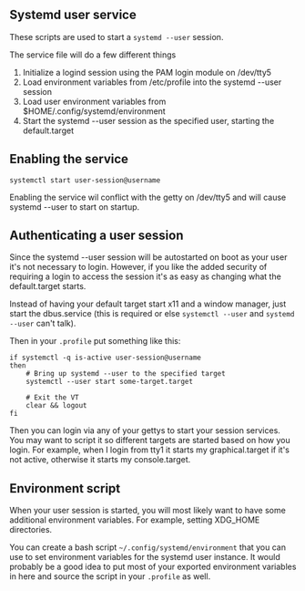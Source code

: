 ## Systemd user service

These scripts are used to start a `systemd --user` session.

The service file will do a few different things

 1. Initialize a logind session using the PAM login module on /dev/tty5
 2. Load environment variables from /etc/profile into the systemd --user session
 3. Load user environment variables from $HOME/.config/systemd/environment
 4. Start the systemd --user session as the specified user, starting the
	default.target

## Enabling the service

    systemctl start user-session@username

Enabling the service wil conflict with the getty on /dev/tty5 and will cause
systemd --user to start on startup.

## Authenticating a user session

Since the systemd --user session will be autostarted on boot as your user it's
not necessary to login. However, if you like the added security of requiring a
login to access the session it's as easy as changing what the default.target
starts.

Instead of having your default target start x11 and a window manager, just start
the dbus.service (this is required or else `systemctl --user` and `systemd
--user` can't talk).

Then in your `.profile` put something like this:

	if systemctl -q is-active user-session@username
	then
		# Bring up systemd --user to the specified target
		systemctl --user start some-target.target

		# Exit the VT
		clear && logout
	fi

Then you can login via any of your gettys to start your session services. You
may want to script it so different targets are started based on how you login.
For example, when I login from tty1 it starts my graphical.target if it's not
active, otherwise it starts my console.target.

## Environment script

When your user session is started, you will most likely want to have some
additional environment variables. For example, setting XDG_HOME directories.

You can create a bash script `~/.config/systemd/environment` that you can use to
set environment variables for the systemd user instance. It would probably be a
good idea to put most of your exported environment variables in here and source
the script in your `.profile` as well.
